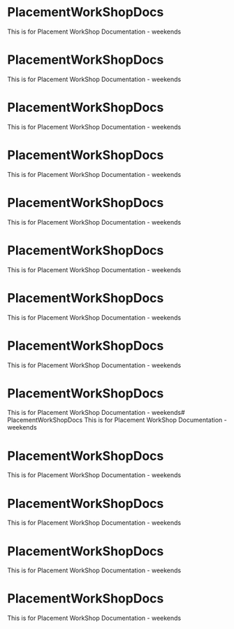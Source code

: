 # PlacementWorkShopDocs
This is for Placement WorkShop Documentation - weekends
# PlacementWorkShopDocs
This is for Placement WorkShop Documentation - weekends
# PlacementWorkShopDocs
This is for Placement WorkShop Documentation - weekends
# PlacementWorkShopDocs
This is for Placement WorkShop Documentation - weekends
# PlacementWorkShopDocs
This is for Placement WorkShop Documentation - weekends
# PlacementWorkShopDocs
This is for Placement WorkShop Documentation - weekends
# PlacementWorkShopDocs
This is for Placement WorkShop Documentation - weekends
# PlacementWorkShopDocs
This is for Placement WorkShop Documentation - weekends
# PlacementWorkShopDocs
This is for Placement WorkShop Documentation - weekends# PlacementWorkShopDocs
This is for Placement WorkShop Documentation - weekends
# PlacementWorkShopDocs
This is for Placement WorkShop Documentation - weekends
# PlacementWorkShopDocs
This is for Placement WorkShop Documentation - weekends

# PlacementWorkShopDocs
This is for Placement WorkShop Documentation - weekends
# PlacementWorkShopDocs
This is for Placement WorkShop Documentation - weekends
